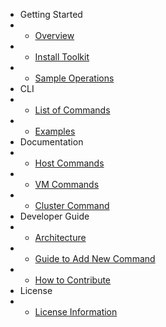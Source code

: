 * Getting Started
* * [Overview](/ "Getting started")
* * [Install Toolkit](install.md "Install the toolkit")
* * [Sample Operations](sample-operations.md "Sample operations")
* CLI
* * [List of Commands](commands.md "All available commands")
* * [Examples](example.md "Use Case")
* Documentation
* * [Host Commands](host-commands.md "Host Command")
* * [VM Commands]()
* * [Cluster Command]()
* Developer Guide
* * [Architecture]()
* * [Guide to Add New Command]()
* * [How to Contribute](contribute.md "Contribute")
* License
* * [License Information](license.md "License Information")
